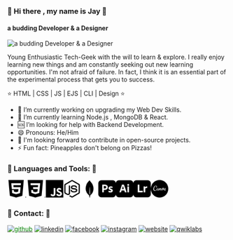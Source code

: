 
###                                                             👋 Hi there , my name is Jay  👋
####                                                            a budding Developer & a Designer
![a budding Developer & a Designer](https://media.giphy.com/media/zOvBKUUEERdNm/giphy.gif)

Young Enthusiastic Tech-Geek with the will to learn & explore. I really enjoy learning new things and am constantly seeking out new learning opportunities. I'm not afraid of failure. In fact, I think it is an essential part of the experimental process that gets you to success.

⭐   HTML | CSS | JS |  EJS | CLI |  Design   ⭐

- 🔭 I’m currently working on upgrading my Web Dev Skills. 
- 🌱 I’m currently learning Node.js , MongoDB & React. 
- 🆘 I’m looking for help with Backend Development. 
- 😄 Pronouns: He/Him 
- 👀 I'm looking forward to contribute in open-source projects.
- ⚡ Fun fact: Pineapples don't belong on Pizzas! 


### 🎯  Languages and Tools:  🎯
<img src='https://github.com/Yolo-cell-hash/Yolo-cell-hash/blob/main/html5.svg' alt='HTML5' height='40'>.<img src='https://github.com/Yolo-cell-hash/Yolo-cell-hash/blob/main/css3.svg' alt='CSS3' height='40'>.<img src='https://github.com/Yolo-cell-hash/Yolo-cell-hash/blob/main/javascript.svg' alt='JAVASCRIPT' height='40'><img src='https://github.com/Yolo-cell-hash/Yolo-cell-hash/blob/main/nodedotjs.svg' alt='Node.js' height='40'><img src='https://github.com/Yolo-cell-hash/Yolo-cell-hash/blob/main/mongodb.svg' alt='MongoDB' height='40'><img src='https://github.com/Yolo-cell-hash/Yolo-cell-hash/blob/main/adobephotoshop.svg' alt='Photoshop' height='40'><img src='https://github.com/Yolo-cell-hash/Yolo-cell-hash/blob/main/adobeillustrator.svg' alt='Illustrator' height='40'><img src='https://github.com/Yolo-cell-hash/Yolo-cell-hash/blob/main/adobelightroom.svg' alt='Lightroom' height='40'><img src='https://github.com/Yolo-cell-hash/Yolo-cell-hash/blob/main/canva.svg' alt='Canva' height='40'>


### 📲  Contact:  📲

[<img src='https://cdn.jsdelivr.net/npm/simple-icons@3.0.1/icons/github.svg' style="color:green" alt='github' height='40'  >](https://github.com/https://github.com/Yolo-cell-hash/Yolo-cell-hash)  [<img src='https://cdn.jsdelivr.net/npm/simple-icons@3.0.1/icons/linkedin.svg' alt='linkedin' height='40'>](https://www.linkedin.com/in/https://www.linkedin.com/in/jay-keer-0ba889200/)  [<img src='https://cdn.jsdelivr.net/npm/simple-icons@3.0.1/icons/facebook.svg' alt='facebook' height='40'>](https://www.facebook.com/https://www.facebook.com/jay.keer.31)  [<img src='https://cdn.jsdelivr.net/npm/simple-icons@3.0.1/icons/instagram.svg' alt='instagram' height='40'>](https://www.instagram.com/jaykeer__/)  [<img src='https://cdn.jsdelivr.net/npm/simple-icons@3.0.1/icons/icloud.svg' alt='website' height='40'>](https://yolo-cell-hash.github.io/cv/)  [<img src='https://cdn.jsdelivr.net/npm/simple-icons@3.0.1/icons/qwiklabs.svg' alt='qwiklabs' height='40'>](https://www.qwiklabs.com/public_profiles/4c5558be-7496-4088-98b8-711fe24dab48)  


